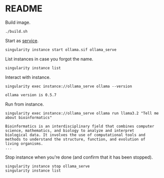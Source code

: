 # README

Build image.

```console
./build.sh
```

Start as [service](https://docs.sylabs.io/guides/4.2/user-guide/running_services.html).

```console
singularity instance start ollama.sif ollama_serve
```

List instances in case you forgot the name.

```console
singularity instance list
```

Interact with instance.

```console
singularity exec instance://ollama_serve ollama --version
```
```
ollama version is 0.5.7
```

Run from instance.

```console
singularity exec instance://ollama_serve ollama run llama3.2 "Tell me about bioinformatics"
```
```
Bioinformatics is an interdisciplinary field that combines computer science, mathematics, and biology to analyze and interpret
biological data. It involves the use of computational tools and methods to understand the structure, function, and evolution of
living organisms.
...
```

Stop instance when you're done (and confirm that it has been stopped).

```console
singularity instance stop ollama_serve
singularity instance list
```
